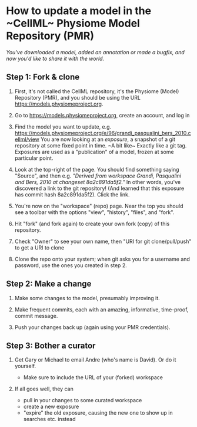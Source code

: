 # How to update a model in the ~CellML~ Physiome Model Repository (PMR)

_You've downloaded a model, added an annotation or made a bugfix, and now you'd like to share it with the world._

## Step 1: Fork & clone

1. First, it's not called the CellML repository, it's the Physiome (Model) Repository (PMR), and you should be using the URL  https://models.physiomeproject.org.

2. Go to https://models.physiomeproject.org, create an account, and log in

3. Find the model you want to update, e.g. https://models.physiomeproject.org/e/96/grandi_pasqualini_bers_2010.cellml/view
   You are now looking at an _exposure_, a snapshot of a git repository at some fixed point in time.
   ~A bit like~ Exactly like a git tag.
   Exposures are used as a "publication" of a model, frozen at some particular point.

4. Look at the top-right of the page. 
   You should find something saying "Source", and then e.g. _"Derived from workspace Grandi, Pasqualini and Bers, 2010 at changeset 8a2c891da5f2."_
   In other words, you've discovered a link to the git repository!
   (And learned that this exposure has commit hash 8a2c891da5f2).
   Click the link.

5. You're now on the "workspace" (repo) page.
   Near the top you should see a toolbar with the options "view", "history", "files", and "fork".

6. Hit "fork" (and fork again) to create your own fork (copy) of this repository.

7. Check "Owner" to see your own name, then "URI for git clone/pull/push" to get a URI to clone

8. Clone the repo onto your system; when git asks you for a username and password, use the ones you created in step 2.

## Step 2: Make a change

1. Make some changes to the model, presumably improving it.

2. Make frequent commits, each with an amazing, informative, time-proof, commit message.

3. Push your changes back up (again using your PMR credentials).

## Step 3: Bother a curator

1. Get Gary or Michael to email Andre (who's name is David). Or do it yourself.
   - Make sure to include the URL of your (forked) workspace 

2. If all goes well, they can
   - pull in your changes to some curated workspace
   - create a new exposure
   - "expire" the old exposure, causing the new one to show up in searches etc. instead



